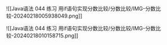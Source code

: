 ![[Java语法 044 练习 用if语句实现分数比较/分数比较/IMG-分数比较-20240218005938049.png]]

![[Java语法 044 练习 用if语句实现分数比较/分数比较/IMG-分数比较-20240218010158715.png]]